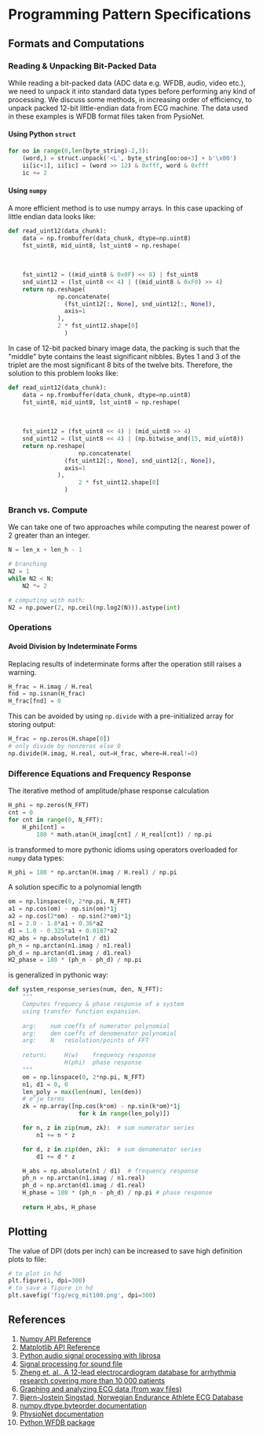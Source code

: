 # Programming Pattern Specifications

## Formats and Computations

### Reading & Unpacking Bit-Packed Data

While reading a bit-packed data (ADC data e.g. WFDB, audio, video etc.), we need to unpack it into standard data types before performing any kind of processing. We discuss some methods, in increasing order of efficiency, to unpack packed 12-bit little-endian data from ECG machine. The data used in these examples is WFDB format files taken from PysioNet.

#### Using Python `struct`

```python
for oo in range(0,len(byte_string)-2,3):
    (word,) = struct.unpack('<L', byte_string[oo:oo+3] + b'\x00')
    ii[ic+1], ii[ic] = (word >> 12) & 0xfff, word & 0xfff
    ic += 2
```

#### Using `numpy`

A more efficient method is to use numpy arrays. In this case upacking of little endian data looks like:

```python
def read_uint12(data_chunk):
    data = np.frombuffer(data_chunk, dtype=np.uint8)
    fst_uint8, mid_uint8, lst_uint8 = np.reshape(
      																	data,
      																	(data.shape[0] // 3, 3)
    																	).astype(np.uint16).T
    fst_uint12 = ((mid_uint8 & 0x0F) << 8) | fst_uint8
    snd_uint12 = (lst_uint8 << 4) | ((mid_uint8 & 0xF0) >> 4)
    return np.reshape(
              np.concatenate(
                (fst_uint12[:, None], snd_uint12[:, None]),
                axis=1
              ),
              2 * fst_uint12.shape[0]
    			)
```

In case of 12-bit packed binary image data, the packing is such that the "middle" byte contains the least significant nibbles. Bytes 1 and 3 of the triplet are the most significant 8 bits of the twelve bits. Therefore, the solution to this problem looks like:

```python
def read_uint12(data_chunk):
    data = np.frombuffer(data_chunk, dtype=np.uint8)
    fst_uint8, mid_uint8, lst_uint8 = np.reshape(
      																	data,
      																	(data.shape[0] // 3, 3)
    																	).astype(np.uint16).T
    fst_uint12 = (fst_uint8 << 4) | (mid_uint8 >> 4)
    snd_uint12 = (lst_uint8 << 4) | (np.bitwise_and(15, mid_uint8))
    return np.reshape(
      				np.concatenate(
                (fst_uint12[:, None], snd_uint12[:, None]),
                axis=1
              ),
      				2 * fst_uint12.shape[0]
    			)
```



### Branch vs. Compute

We can take one of two approaches while computing the nearest power of 2 greater than an integer.

```python
N = len_x + len_h - 1

# branching
N2 = 1
while N2 < N:
    N2 *= 2

# computing with math:
N2 = np.power(2, np.ceil(np.log2(N))).astype(int)
```



### Operations

#### Avoid Division by Indeterminate Forms

Replacing results of indeterminate forms after the operation still raises a warning.

```python
H_frac = H.imag / H.real
fnd = np.isnan(H_frac)
H_frac[fnd] = 0
```

This can be avoided by using `np.divide` with a pre-initialized array for storing output:

```python
H_frac = np.zeros(H.shape[0])
# only divide by nonzeros else 0
np.divide(H.imag, H.real, out=H_frac, where=H.real!=0)
```



### Difference Equations and Frequency Response

The iterative method of amplitude/phase response calculation

```python
H_phi = np.zeros(N_FFT)
cnt = 0
for cnt in range(0, N_FFT):
    H_phi[cnt] =
	    180 * math.atan(H_imag[cnt] / H_real[cnt]) / np.pi

```

is transformed to more pythonic idioms using operators overloaded for `numpy` data types:

```python
H_phi = 180 * np.arctan(H.imag / H.real) / np.pi
```

A solution specific to a polynomial length

```python
om = np.linspace(0, 2*np.pi, N_FFT)
a1 = np.cos(om) - np.sin(om)*1j
a2 = np.cos(2*om) - np.sin(2*om)*1j
n1 = 2.0 - 1.8*a1 + 0.36*a2
d1 = 1.0 - 0.325*a1 + 0.0187*a2
H2_abs = np.absolute(n1 / d1)
ph_n = np.arctan(n1.imag / n1.real)
ph_d = np.arctan(d1.imag / d1.real)
H2_phase = 180 * (ph_n - ph_d) / np.pi
```

is generalized in pythonic way:

```python
def system_response_series(num, den, N_FFT):
    """
    Computes frequecy & phase response of a system
    using transfer function expansion.
    
    arg:    num coeffs of numerator polynomial
    arg:    den coeffs of denomenator polynomial
    arg:    N   resolution/points of FFT
    
    return:     H(w)    frequency response
                H(phi)  phase response
    """
    om = np.linspace(0, 2*np.pi, N_FFT)
    n1, d1 = 0, 0
    len_poly = max(len(num), len(den))
    # e^jw terms
    zk = np.array([np.cos(k*om) - np.sin(k*om)*1j
                    for k in range(len_poly)])

    for n, z in zip(num, zk):  # sum numerator series
        n1 += n * z

    for d, z in zip(den, zk):  # sum denomenator series
        d1 += d * z

    H_abs = np.absolute(n1 / d1)  # frequency response
    ph_n = np.arctan(n1.imag / n1.real)
    ph_d = np.arctan(d1.imag / d1.real)
    H_phase = 180 * (ph_n - ph_d) / np.pi # phase response
    
    return H_abs, H_phase
```



## Plotting

The value of DPI (dots per inch) can be increased to save high definition plots to file:

```python
# to plot in hd
plt.figure(1, dpi=300)
# to save a figure in hd
plt.savefig('fig/ecg_mit100.png', dpi=300)
```



## References

1. [Numpy API Reference](https://numpy.org/doc/stable/reference/index.html)
1. [Matplotlib API Reference](https://matplotlib.org/stable/api/index.html)
1. [Python audio signal processing with librosa](https://daehnhardt.com/blog/2023/03/05/python-audio-signal-processing-with-librosa/)
2. [Signal processing for sound file](https://math.umd.edu/~petersd/464/soundstretch.html)
3. [Zheng et. al., A 12-lead electrocardiogram database for arrhythmia research covering more than 10,000 patients](https://www.ncbi.nlm.nih.gov/pmc/articles/PMC7016169/)
4. [Graphing and analyzing ECG data (from wav files)](https://electrophys.wordpress.com/home/electrocardiography/graphing-and-analyzing-ecg-data/)
5. [Bjørn-Jostein Singstad, Norwegian Endurance Athlete ECG Database](https://www.researchgate.net/publication/361792570_Norwegian_Endurance_Athlete_ECG_Database)
6. [numpy.dtype.byteorder documentation](https://numpy.org/doc/stable/reference/generated/numpy.dtype.byteorder.html)
7. [PhysioNet documentation](https://physionet.org/physiotools/wag/header-5.htm)
8. [Python WFDB package](https://wfdb.readthedocs.io/en/latest/wfdb.html)

